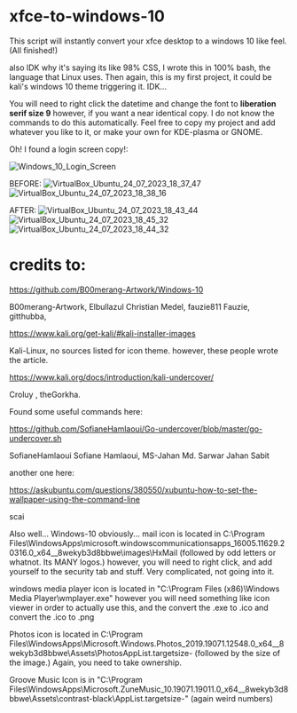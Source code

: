 # xfce-to-windows-10
This script will instantly convert your xfce desktop to a windows 10 like feel. (All finished!)

also IDK why it's saying its like 98% CSS, I wrote this in 100% bash, the language that Linux uses. Then again, this is my first project, it could be kali's windows 10 theme triggering it. IDK...

You will need to right click the datetime and change the font to **liberation serif size 9** however, if you want a near identical copy. I do not know the commands to do this automatically. Feel free to copy my project and add whatever you like to it, or make your own for KDE-plasma or GNOME.

Oh! I found a login screen copy!:

![Windows_10_Login_Screen](https://us1.discourse-cdn.com/spiceworks/optimized/4X/9/1/5/91576352dafff29c9de814e011e0232743d4e651_2_690x388.jpeg)

BEFORE:
![VirtualBox_Ubuntu_24_07_2023_18_37_47](https://github.com/PhoenixStormJr/xfce-to-windows-10-INCOMPLETE/assets/66498788/75caef9c-b480-4da0-a059-2ee3c133e681)
![VirtualBox_Ubuntu_24_07_2023_18_38_16](https://github.com/PhoenixStormJr/xfce-to-windows-10-INCOMPLETE/assets/66498788/ade29013-d34f-4219-b241-e356c3f7cd25)

AFTER:
![VirtualBox_Ubuntu_24_07_2023_18_43_44](https://github.com/PhoenixStormJr/xfce-to-windows-10-INCOMPLETE/assets/66498788/2bc6294a-0868-442b-a1e4-76ddbdb3b64d)
![VirtualBox_Ubuntu_24_07_2023_18_45_32](https://github.com/PhoenixStormJr/xfce-to-windows-10-INCOMPLETE/assets/66498788/19555d5b-c033-4241-92b4-df104c62e387)
![VirtualBox_Ubuntu_24_07_2023_18_44_32](https://github.com/PhoenixStormJr/xfce-to-windows-10-INCOMPLETE/assets/66498788/fa96f915-e7e1-4145-9764-68ea94de5a0c)


# credits to:
https://github.com/B00merang-Artwork/Windows-10

B00merang-Artwork, 
Elbullazul Christian Medel, 
fauzie811 Fauzie, 
gitthubba, 

https://www.kali.org/get-kali/#kali-installer-images

Kali-Linux, no sources listed for icon theme. however, these people wrote the article.

https://www.kali.org/docs/introduction/kali-undercover/

Croluy , theGorkha.

Found some useful commands here:

https://github.com/SofianeHamlaoui/Go-undercover/blob/master/go-undercover.sh

SofianeHamlaoui Sofiane Hamlaoui, 
MS-Jahan Md. Sarwar Jahan Sabit

another one here:

https://askubuntu.com/questions/380550/xubuntu-how-to-set-the-wallpaper-using-the-command-line

scai

Also well... Windows-10 obviously...
mail icon is located in C:\Program Files\WindowsApps\microsoft.windowscommunicationsapps_16005.11629.20316.0_x64__8wekyb3d8bbwe\images\HxMail (followed by odd letters or whatnot. Its MANY logos.) however, you will need to right click, and add yourself to the security tab and stuff. Very complicated, not going into it.

windows media player icon is located in "C:\Program Files (x86)\Windows Media Player\wmplayer.exe" however you will need something like icon viewer in order to actually use this, and the convert the .exe to .ico and convert the .ico to .png

Photos icon is located in C:\Program Files\WindowsApps\Microsoft.Windows.Photos_2019.19071.12548.0_x64__8wekyb3d8bbwe\Assets\PhotosAppList.targetsize- (followed by the size of the image.) Again, you need to take ownership.

Groove Music Icon is in "C:\Program Files\WindowsApps\Microsoft.ZuneMusic_10.19071.19011.0_x64__8wekyb3d8bbwe\Assets\contrast-black\AppList.targetsize-" (again weird numbers)
